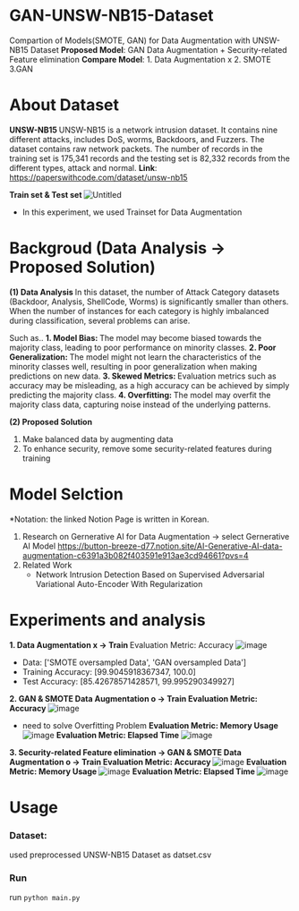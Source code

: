# GAN-UNSW-NB15-Dataset
Compartion of Models(SMOTE, GAN) for Data Augmentation with UNSW-NB15 Dataset
<b>Proposed Model</b>: GAN Data Augmentation + Security-related Feature elimination
<b>Compare Model</b>: 1. Data Augmentation x 2. SMOTE 3.GAN

# About Dataset
<b> UNSW-NB15 </b>
UNSW-NB15 is a network intrusion dataset. It contains nine different attacks, includes DoS, worms, Backdoors, and Fuzzers. 
The dataset contains raw network packets. The number of records in the training set is 175,341 records and the testing set is 82,332 records from the different types, attack and normal.
<b>Link</b>: https://paperswithcode.com/dataset/unsw-nb15

<b> Train set & Test set </b>
![Untitled](https://prod-files-secure.s3.us-west-2.amazonaws.com/557c1bc5-e188-43e0-82cd-ae5045ab5540/5dbbe20b-1c93-4fe1-8fb2-9953c4e102e2/Untitled.png)
* In this experiment, we used Trainset for Data Augmentation

# Backgroud (Data Analysis -> Proposed Solution)
<b> (1) Data Analysis </b>
In this dataset, the number of Attack Category datasets (Backdoor, Analysis, ShellCode, Worms) is significantly smaller than others. When the number of instances for each category is highly imbalanced during classification, several problems can arise.

Such as..
<b> 1. Model Bias: </b>  The model may become biased towards the majority class, leading to poor performance on minority classes.
<b> 2. Poor Generalization: </b>  The model might not learn the characteristics of the minority classes well, resulting in poor generalization when making predictions on new data.
<b> 3. Skewed Metrics: </b> Evaluation metrics such as accuracy may be misleading, as a high accuracy can be achieved by simply predicting the majority class.
<b> 4. Overfitting: </b> The model may overfit the majority class data, capturing noise instead of the underlying patterns.

<b> (2) Proposed Solution </b>
1) Make balanced data by augmenting data
2) To enhance security, remove some security-related features during training

# Model Selction
*Notation: the linked Notion Page is written in Korean.
1. Research on Gernerative AI for Data Augmentation -> select Gernerative AI Model
   https://button-breeze-d77.notion.site/AI-Generative-AI-data-augmentation-c6391a3b082f403591e913ae3cd94661?pvs=4
2. Related Work
   - Network Intrusion Detection Based on Supervised Adversarial Variational Auto-Encoder With Regularization


# Experiments and analysis
<b> 1. Data Augmentation x -> Train </b>
   Evaluation Metric: Accuracy
![image](https://github.com/haeun161/GAN-UNSW-NB15-Dataset/assets/80445078/690edcf9-4a3b-43f8-a46c-73ec469ad108)
 - Data: ['SMOTE oversampled Data', 'GAN oversampled Data']
 - Training Accuracy: [99.9045918367347, 100.0]
 - Test Accuracy: [85.42678571428571, 99.995290349927]

<b> 2. GAN & SMOTE Data Augmentation o -> Train </b>
   <b> Evaluation Metric: Accuracy </b>
   ![image](https://github.com/haeun161/GAN-UNSW-NB15-Dataset/assets/80445078/e959677f-f4ac-4631-9f7f-2ee750000925)
   - need to solve Overfitting Problem
   <b> Evaluation Metric: Memory Usage </b>
   ![image](https://github.com/haeun161/GAN-UNSW-NB15-Dataset/assets/80445078/4e4d061d-8356-424f-9b1c-ef9f8ceffae8)
   <b> Evaluation Metric: Elapsed Time </b>
  ![image](https://github.com/haeun161/GAN-UNSW-NB15-Dataset/assets/80445078/3282fefd-727a-4b62-9cd6-02c32ae4d17e)


<b> 3. Security-related Feature elimination -> GAN & SMOTE Data Augmentation o -> Train </b>
   <b> Evaluation Metric: Accuracy </b>
   ![image](https://github.com/haeun161/GAN-UNSW-NB15-Dataset/assets/80445078/5a270f33-6fcd-4a2c-a5a6-031008e0177f)
   <b> Evaluation Metric: Memory Usage </b>
   ![image](https://github.com/haeun161/GAN-UNSW-NB15-Dataset/assets/80445078/1a0290b7-8f64-496e-977a-8229888398c3)
   <b> Evaluation Metric: Elapsed Time </b>
   ![image](https://github.com/haeun161/GAN-UNSW-NB15-Dataset/assets/80445078/6728676d-cef6-44f3-8bd1-f72ca1f9931c)



# Usage
### Dataset:
used preprocessed UNSW-NB15 Dataset as datset.csv 

### Run
run `python main.py`
